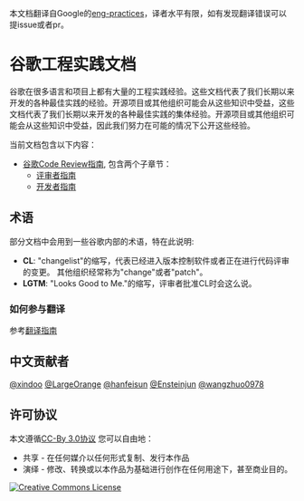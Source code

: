 本文档翻译自Google的[eng-practices](https://github.com/google/eng-practices)，译者水平有限，如有发现翻译错误可以提issue或者pr。  
# 谷歌工程实践文档

谷歌在很多语言和项目上都有大量的工程实践经验。这些文档代表了我们长期以来开发的各种最佳实践的经验。开源项目或其他组织可能会从这些知识中受益，这些文档代表了我们长期以来开发的各种最佳实践的集体经验。开源项目或其他组织可能会从这些知识中受益，因此我们努力在可能的情况下公开这些经验。

当前文档包含以下内容：

*   [谷歌Code Review指南](review/index.md), 包含两个子章节：
    *   [评审者指南](review/reviewer/index.md)
    *   [开发者指南](review/developer/index.md)

## 术语

部分文档中会用到一些谷歌内部的术语，特在此说明:

*   **CL**: "changelist"的缩写，代表已经进入版本控制软件或者正在进行代码评审的变更。
    其他组织经常称为"change"或者"patch"。
*   **LGTM**: "Looks Good to Me."的缩写，评审者批准CL时会这么说。
     
### 如何参与翻译
参考[翻译指南](CONTRIBUTEGUIDE.md)

## 中文贡献者
[@xindoo](https://github.com/xindoo)  [@LargeOrange](https://github.com/LargeOrange) [@hanfeisun](https://github.com/hanfeisun) [@Ensteinjun](https://github.com/Ensteinjun)   [@wangzhuo0978](https://github.com/wangzhuo0978)  


## 许可协议

本文遵循[CC-By 3.0协议](https://creativecommons.org/licenses/by/3.0/) 您可以自由地：  

- 共享 - 在任何媒介以任何形式复制、发行本作品
- 演绎 - 修改、转换或以本作品为基础进行创作在任何用途下，甚至商业目的。

<a rel="license" href="https://creativecommons.org/licenses/by/3.0/"><img alt="Creative Commons License" style="border-width:0" src="https://i.creativecommons.org/l/by/3.0/88x31.png" /></a>
